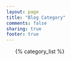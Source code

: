 ```yaml
---
layout: page
title: "Blog Category"
comments: false
sharing: true
footer: true
---
```


<div id="Category List">
	<ul>
		{% category_list %}
	</ul>
</div>
